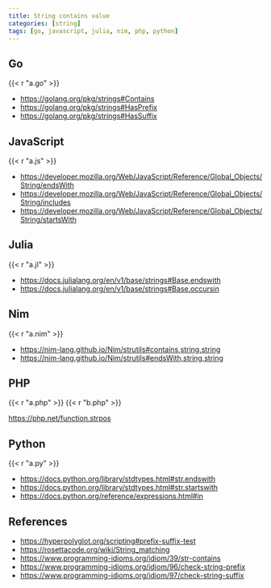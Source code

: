 ```yaml
---
title: String contains value
categories: [string]
tags: [go, javascript, julia, nim, php, python]
---
```


## Go

{{< r "a.go" >}}

- <https://golang.org/pkg/strings#Contains>
- <https://golang.org/pkg/strings#HasPrefix>
- <https://golang.org/pkg/strings#HasSuffix>

## JavaScript

{{< r "a.js" >}}

- <https://developer.mozilla.org/Web/JavaScript/Reference/Global_Objects/String/endsWith>
- <https://developer.mozilla.org/Web/JavaScript/Reference/Global_Objects/String/includes>
- <https://developer.mozilla.org/Web/JavaScript/Reference/Global_Objects/String/startsWith>

## Julia

{{< r "a.jl" >}}

- <https://docs.julialang.org/en/v1/base/strings#Base.endswith>
- <https://docs.julialang.org/en/v1/base/strings#Base.occursin>

## Nim

{{< r "a.nim" >}}

- <https://nim-lang.github.io/Nim/strutils#contains,string,string>
- <https://nim-lang.github.io/Nim/strutils#endsWith,string,string>

## PHP

{{< r "a.php" >}}
{{< r "b.php" >}}

<https://php.net/function.strpos>

## Python

{{< r "a.py" >}}

- <https://docs.python.org/library/stdtypes.html#str.endswith>
- <https://docs.python.org/library/stdtypes.html#str.startswith>
- <https://docs.python.org/reference/expressions.html#in>

## References

- <https://hyperpolyglot.org/scripting#prefix-suffix-test>
- <https://rosettacode.org/wiki/String_matching>
- <https://www.programming-idioms.org/idiom/39/str-contains>
- <https://www.programming-idioms.org/idiom/96/check-string-prefix>
- <https://www.programming-idioms.org/idiom/97/check-string-suffix>
